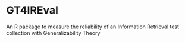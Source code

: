 GT4IREval
=========

An R package to measure the reliability of an Information Retrieval test collection with Generalizability Theory
